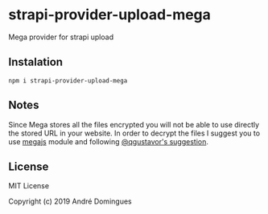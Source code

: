 # strapi-provider-upload-mega

Mega provider for strapi upload

## Instalation

`npm i strapi-provider-upload-mega`

## Notes
Since Mega stores all the files encrypted you will not be able to use directly the stored URL in your website. In order to decrypt the files I suggest you to use [megajs](https://github.com/qgustavor/mega) module and following [@qgustavor's suggestion](https://github.com/qgustavor/mega/issues/49).

## License

MIT License

Copyright (c) 2019 André Domingues